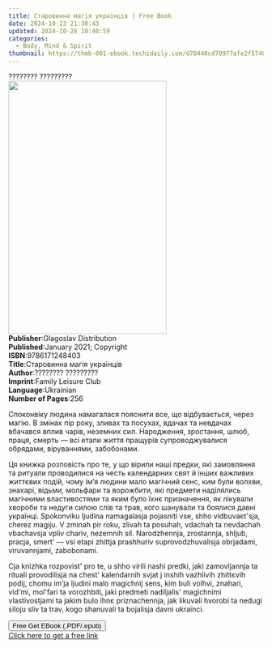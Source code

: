 ```yaml
---
title: Старовинна магія українців | Free Book
date: 2024-10-23 21:30:43
updated: 2024-10-26 10:48:59
categories:
  - Body, Mind & Spirit
thumbnail: https://thmb-001-ebook.techidaily.com/d70440cd70977afe2f5748205341977992b35c44522dbe856a0dc959920bf372.jpg
---
```

<main id="book-container">
  <div class="flex flex-col">
    <div class="book-brief flex-1 py-6 px-4 sm:p-6 md:py-10 md:px-8">
      <!-- brief-->
      <div class="book-brief-main">???????? ?????????</div>
    </div>
    <div
      class="book-meta-info flex-1 grid gap-4 col-start-1 col-end-3 row-start-1 sm:mb-6 sm:grid-cols-4 lg:gap-6 lg:col-start-2 lg:row-end-6 lg:row-span-6 lg:mb-0"
    >
      <div
        class="book-meta-info-left place-content-center mt-4 p-4 text-sm leading-6 col-start-2 col-span-2 dark:text-slate-400"
      >
        <img
          class="w-full h-500 object-cover rounded-lg sm:h-255 sm:col-span-2 lg:col-span-full"
          src="https://img-001-ebook.techidaily.com/6b127a9868f2e8de3d587f10905fa60c75789257d73a0d2ed73a8a344ba0fec7.jpg"
          alt=""
          width="312"
          height="500"
        />
      </div>
      <div
        class="book-meta-info-right mt-2 col-start-1 row-start-2 col-span-3 self-center"
      >
        <!-- meta data  -->
        <div class="flex flex-col px-4 md:px-8">
          <div class="flex-1">
            <strong>Publisher</strong>:<span class="px-2"
              >Glagoslav Distribution</span
            >
          </div>
          <div class="flex-1">
            <strong>Published</strong>:<span class="px-2"
              >January 2021; Copyright</span
            >
          </div>
          <div class="flex-1">
            <strong>ISBN</strong>:<span class="px-2">9786171248403</span>
          </div>
          <div class="flex-1">
            <strong>Title</strong>:<span class="px-2"
              >Старовинна магія українців</span
            >
          </div>
          <div class="flex-1">
            <strong>Author</strong>:<span class="px-2">???????? ?????????</span>
          </div>
          <div class="flex-1">
            <strong>Imprint</strong>:<span class="px-2"
              >Family Leisure Club</span
            >
          </div>
          <div class="flex-1">
            <strong>Language</strong>:<span class="px-2">Ukrainian</span>
          </div>
          <div class="flex-1">
            <strong>Number of Pages</strong>:<span class="px-2">256</span>
          </div>
        </div>
      </div>
    </div>
    <div class="book-description flex-1 py-6 px-4 sm:p-6 md:py-10 md:px-8">
      <div class="book-description-main">
        <div accordion-content="" id="description">
          <p>
            Споконвіку людина намагалася пояснити все, що відбувається, через
            магію. В змінах пір року, зливах та посухах, вдачах та невдачах
            вбачався вплив чарів, неземних сил. Народження, зростання, шлюб,
            праця, смерть — всі етапи життя пращурів супроводжувалися обрядами,
            віруваннями, забобонами.
          </p>
          <p>
            Ця книжка розповість про те, у що вірили наші предки, які замовляння
            та ритуали проводилися на честь календарних свят й інших важливих
            життєвих подій, чому ім’я людини мало магічний сенс, ким були
            волхви, знахарі, відьми, мольфари та ворожбити, які предмети
            наділялись магічними властивостями та яким було їхнє призначення, як
            лікували хвороби та недуги силою слів та трав, кого шанували та
            боялися давні українці. Spokonvіku ljudina namagalasja pojasniti
            vse, shho vіdbuvaєt'sja, cherez magіju. V zmіnah pіr roku, zlivah ta
            posuhah, vdachah ta nevdachah vbachavsja vpliv charіv, nezemnih sil.
            Narodzhennja, zrostannja, shljub, pracja, smert' — vsі etapi zhittja
            prashhurіv suprovodzhuvalisja obrjadami, vіruvannjami, zabobonami.
          </p>
          <p>
            Cja knizhka rozpovіst' pro te, u shho vіrili nashі predki, jakі
            zamovljannja ta rituali provodilisja na chest' kalendarnih svjat j
            іnshih vazhlivih zhittєvih podіj, chomu іm’ja ljudini malo magіchnij
            sens, kim buli volhvi, znaharі, vіd'mi, mol'fari ta vorozhbiti, jakі
            predmeti nadіljalis' magіchnimi vlastivostjami ta jakim bulo їhnє
            priznachennja, jak lіkuvali hvorobi ta nedugi siloju slіv ta trav,
            kogo shanuvali ta bojalisja davnі ukraїncі.
          </p>
        </div>
        <div class="accordion-fader"></div>
      </div>
    </div>
    <div class="book-excerpts flex-1 py-6 px-4 sm:p-6 md:py-10 md:px-8"></div>
    <div
      class="book-about-author flex-1 py-6 px-4 sm:p-6 md:py-10 md:px-8"
    ></div>
    <div class="book-free-get flex-1 py-6 px-4 sm:p-6 md:py-10 md:px-8">
      <button
        id="btn-free-get"
        class="bg-blue-500 hover:bg-blue-700 text-white font-bold py-2 px-4 rounded"
      >
        Free Get EBook (.PDF/.epub)
      </button>
      <div id="countdown-display" class="px-2 text-lg mt-2"></div>
      <a
        id="free-link"
        class="hidden bg-blue-500 hover:bg-blue-700 text-white font-bold py-2 px-4 rounded"
        href="https://www.ebooks.com/en-us/book/210234667/ebook/unknown/"
        target="_blank"
        >Click here to get a free link</a
      >
    </div>
    <script>
      let countdownTime = 0;
      let countdownInterval = null;
      document
        .getElementById('btn-free-get')
        .addEventListener('click', startCountdown);
      function startCountdown() {
        countdownTime = new Date().getTime() + 60000 * 3;
        countdownInterval = setInterval(updateCountdown, 1000);
        document.getElementById('btn-free-get').disabled = true;
        document
          .getElementById('btn-free-get')
          .classList.add('bg-gray-500', 'cursor-not-allowed');
      }
      function updateCountdown() {
        let currentTime = new Date().getTime();
        let timeLeft = countdownTime - currentTime;
        let secondsLeft = Math.floor(timeLeft / 1000);
        document.getElementById('countdown-display').innerHTML =
          `Remaining time: ${secondsLeft} seconds.`;
        if (secondsLeft <= 0) {
          clearInterval(countdownInterval);
          document.getElementById('btn-free-get').classList.add('hidden');
          document.getElementById('free-link').classList.remove('hidden');
          document.getElementById('countdown-display').innerHTML = '';
        }
      }
    </script>
  </div>
</main>
